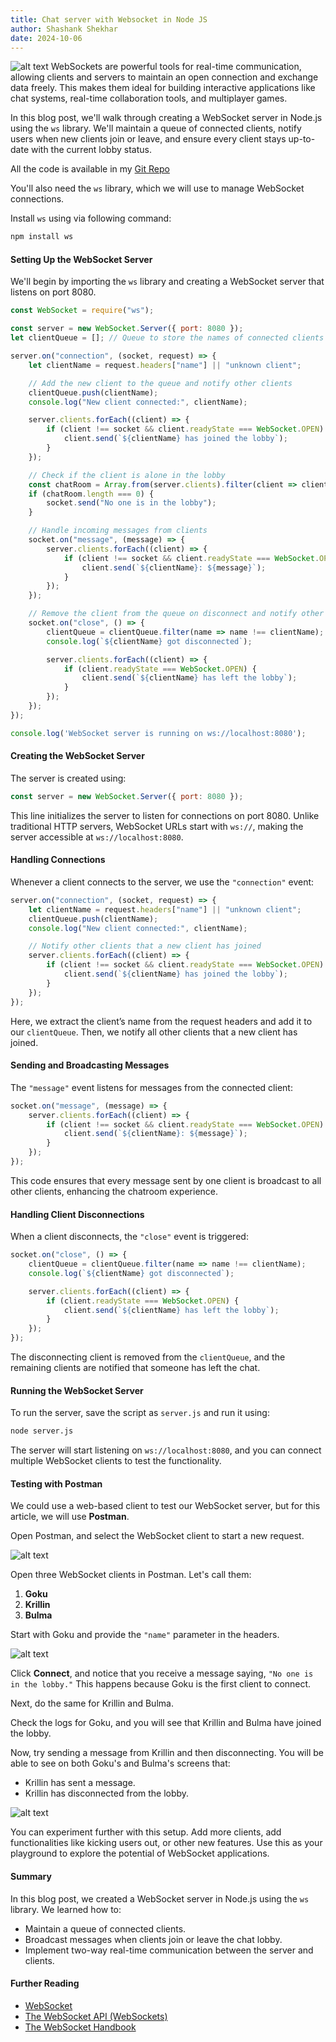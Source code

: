 ```yaml
---
title: Chat server with Websocket in Node JS 
author: Shashank Shekhar
date: 2024-10-06
---
```


![alt text](/websocketBanner.png)
WebSockets are powerful tools for real-time communication, allowing clients and servers to maintain an open connection and exchange data freely. This makes them ideal for building interactive applications like chat systems, real-time collaboration tools, and multiplayer games.

In this blog post, we'll walk through creating a WebSocket server in Node.js using the `ws` library. We'll maintain a queue of connected clients, notify users when new clients join or leave, and ensure every client stays up-to-date with the current lobby status.

All the code is available in my [Git Repo](https://github.com/thatShashankGuy/code-examples/tree/master/web-socket-chat-app)

You'll also need the `ws` library, which we will use to manage WebSocket connections.

Install `ws` using via following command:

```bash
npm install ws
```

#### Setting Up the WebSocket Server

We'll begin by importing the `ws` library and creating a WebSocket server that listens on port 8080.

```javascript
const WebSocket = require("ws");

const server = new WebSocket.Server({ port: 8080 });
let clientQueue = []; // Queue to store the names of connected clients

server.on("connection", (socket, request) => {
    let clientName = request.headers["name"] || "unknown client";

    // Add the new client to the queue and notify other clients
    clientQueue.push(clientName);
    console.log("New client connected:", clientName);

    server.clients.forEach((client) => {
        if (client !== socket && client.readyState === WebSocket.OPEN) {
            client.send(`${clientName} has joined the lobby`);
        }
    });

    // Check if the client is alone in the lobby
    const chatRoom = Array.from(server.clients).filter(client => client !== socket);
    if (chatRoom.length === 0) {
        socket.send("No one is in the lobby");
    }

    // Handle incoming messages from clients
    socket.on("message", (message) => {
        server.clients.forEach((client) => {
            if (client !== socket && client.readyState === WebSocket.OPEN) {
                client.send(`${clientName}: ${message}`);
            }
        });
    });

    // Remove the client from the queue on disconnect and notify other clients
    socket.on("close", () => {
        clientQueue = clientQueue.filter(name => name !== clientName);
        console.log(`${clientName} got disconnected`);

        server.clients.forEach((client) => {
            if (client.readyState === WebSocket.OPEN) {
                client.send(`${clientName} has left the lobby`);
            }
        });
    });
});

console.log('WebSocket server is running on ws://localhost:8080');
```

#### Creating the WebSocket Server

The server is created using:

```javascript
const server = new WebSocket.Server({ port: 8080 });
```

This line initializes the server to listen for connections on port 8080. Unlike traditional HTTP servers, WebSocket URLs start with `ws://`, making the server accessible at `ws://localhost:8080`.

#### Handling Connections

Whenever a client connects to the server, we use the `"connection"` event:

```javascript
server.on("connection", (socket, request) => {
    let clientName = request.headers["name"] || "unknown client";
    clientQueue.push(clientName);
    console.log("New client connected:", clientName);

    // Notify other clients that a new client has joined
    server.clients.forEach((client) => {
        if (client !== socket && client.readyState === WebSocket.OPEN) {
            client.send(`${clientName} has joined the lobby`);
        }
    });
});
```

Here, we extract the client’s name from the request headers and add it to our `clientQueue`. Then, we notify all other clients that a new client has joined.

#### Sending and Broadcasting Messages

The `"message"` event listens for messages from the connected client:

```javascript
socket.on("message", (message) => {
    server.clients.forEach((client) => {
        if (client !== socket && client.readyState === WebSocket.OPEN) {
            client.send(`${clientName}: ${message}`);
        }
    });
});
```

This code ensures that every message sent by one client is broadcast to all other clients, enhancing the chatroom experience.

#### Handling Client Disconnections

When a client disconnects, the `"close"` event is triggered:

```javascript
socket.on("close", () => {
    clientQueue = clientQueue.filter(name => name !== clientName);
    console.log(`${clientName} got disconnected`);

    server.clients.forEach((client) => {
        if (client.readyState === WebSocket.OPEN) {
            client.send(`${clientName} has left the lobby`);
        }
    });
});
```

The disconnecting client is removed from the `clientQueue`, and the remaining clients are notified that someone has left the chat.

#### Running the WebSocket Server

To run the server, save the script as `server.js` and run it using:

```bash
node server.js
```

The server will start listening on `ws://localhost:8080`, and you can connect multiple WebSocket clients to test the functionality.


#### Testing with Postman

We could use a web-based client to test our WebSocket server, but for this article, we will use **Postman**.

Open Postman, and select the WebSocket client to start a new request.

![alt text](/wsnode1.png)

Open three WebSocket clients in Postman. Let's call them:
1. **Goku**
2. **Krillin**
3. **Bulma**

Start with Goku and provide the `"name"` parameter in the headers.

![alt text](/wsnode2.png)

Click **Connect**, and notice that you receive a message saying, `"No one is in the lobby."` This happens because Goku is the first client to connect.

Next, do the same for Krillin and Bulma.

Check the logs for Goku, and you will see that Krillin and Bulma have joined the lobby.

Now, try sending a message from Krillin and then disconnecting. You will be able to see on both Goku's and Bulma's screens that:
- Krillin has sent a message.
- Krillin has disconnected from the lobby.

![alt text](/wsnode3.png)

You can experiment further with this setup. Add more clients, add functionalities like kicking users out, or other new features. Use this as your playground to explore the potential of WebSocket applications.

#### Summary

In this blog post, we created a WebSocket server in Node.js using the `ws` library. We learned how to:

- Maintain a queue of connected clients.
- Broadcast messages when clients join or leave the chat lobby.
- Implement two-way real-time communication between the server and clients.

#### Further Reading 
- [WebSocket](https://developer.mozilla.org/en-US/docs/Web/API/WebSocket)
- [The WebSocket API (WebSockets)](https://developer.mozilla.org/en-US/docs/Web/API/WebSockets_API)
- [The WebSocket Handbook](https://websocket.org/)
